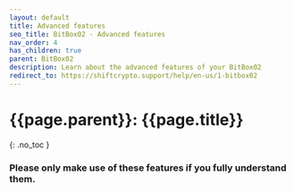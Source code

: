 ```yaml
---
layout: default
title: Advanced features
seo_title: BitBox02 - Advanced features
nav_order: 4
has_children: true
parent: BitBox02
description: Learn about the advanced features of your BitBox02
redirect_to: https://shiftcrypto.support/help/en-us/1-bitbox02
---
```


# {{page.parent}}: {{page.title}}
{: .no_toc }

### Please only make use of these features if you fully understand them.
